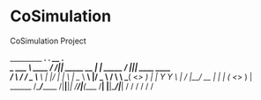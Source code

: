 # CoSimulation
CoSimulation Project

_________         _________.__              .__          __  .__               
\_   ___ \  ____ /   _____/|__| _____  __ __|  | _____ _/  |_|__| ____   ____  
/    \  \/ /  _ \\_____  \ |  |/     \|  |  \  | \__  \\   __\  |/  _ \ /    \ 
\     \___(  <_> )        \|  |  Y Y  \  |  /  |__/ __ \|  | |  (  <_> )   |  \
 \______  /\____/_______  /|__|__|_|  /____/|____(____  /__| |__|\____/|___|  /
        \/              \/          \/                \/                    \/ 
